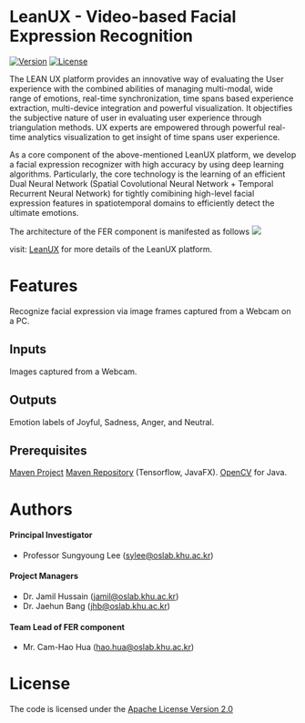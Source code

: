 # LeanUX - Video-based Facial Expression Recognition
[![Version](https://img.shields.io/badge/LeanUX--FER-version%203.0-green.svg)](http://uclab.khu.ac.kr/LeanUX/)
[![License](https://img.shields.io/badge/Apache%20License%20-Version%202.0-yellowgreen.svg)](https://www.apache.org/licenses/LICENSE-2.0)


The LEAN UX platform provides an innovative way of evaluating the User experience with the combined abilities of managing multi-modal, wide range of emotions, real-time synchronization, time spans based experience extraction, multi-device integration and powerful visualization. It objectifies the subjective nature of user in evaluating user experience through triangulation methods. UX experts are empowered through powerful real-time analytics visualization to get insight of time spans user experience.

As a core component of the above-mentioned LeanUX platform, we develop a facial expression recognizer with high accuracy by using deep learning algorithms. Particularly, the core technology is the learning of an efficient Dual Neural Network (Spatial Covolutional Neural Network + Temporal Recurrent Neural Network) for tightly comibining high-level facial expression features in spatiotemporal domains to efficiently detect the ultimate emotions.

The architecture of the FER component is manifested as follows
[<img src="https://github.com/ubiquitous-computing-lab/Lean-UX-Platform/blob/master/Video-based-Facial-Expression-Recognition/fer_architecture.png">](http://uclab.khu.ac.kr/LeanUX/)

visit: [LeanUX](http://uclab.khu.ac.kr/LeanUX/) for more details of the LeanUX platform.

# Features
Recognize facial expression via image frames captured from a Webcam on a PC.

##  Inputs
Images captured from a Webcam.

##  Outputs
Emotion labels of Joyful, Sadness, Anger, and Neutral.

## Prerequisites
[Maven Project](https://maven.apache.org/)
[Maven Repository](https://mvnrepository.com/) (Tensorflow, JavaFX).
[OpenCV](https://opencv-java-tutorials.readthedocs.io/en/latest/) for Java.


# Authors

#### Principal Investigator

- Professor Sungyoung Lee (sylee@oslab.khu.ac.kr)

#### Project Managers

- Dr. Jamil Hussain (jamil@oslab.khu.ac.kr)
- Dr. Jaehun Bang (jhb@oslab.khu.ac.kr)

#### Team Lead of FER component

- Mr. Cam-Hao Hua (hao.hua@oslab.khu.ac.kr)

# License
The code is licensed under the [Apache License Version 2.0](http://www.apache.org/licenses/LICENSE-2.0)

